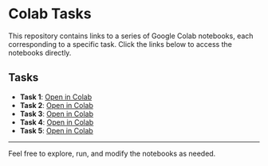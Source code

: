 # Colab Tasks

This repository contains links to a series of Google Colab notebooks, each corresponding to a specific task. Click the links below to access the notebooks directly.

## Tasks

- **Task 1**: [Open in Colab](https://colab.research.google.com/drive/1ob8UreF_Fk0ZIob9TdY9RoUmE-eUoaXL?usp=sharing)
- **Task 2**: [Open in Colab](https://colab.research.google.com/drive/1E68wr_krKVO4fwGAt2KxcEPDq33N7F-E?usp=sharing)
- **Task 3**: [Open in Colab](https://colab.research.google.com/drive/17wcQ9QE2RMoL8ARmdoIHY37cC4BtR-oa?usp=sharing)
- **Task 4**: [Open in Colab](https://colab.research.google.com/drive/1jVzWHDAh-VhG0SInvgc_3rOZsYsik0VZ?usp=sharing)
- **Task 5**: [Open in Colab](https://colab.research.google.com/drive/1bakg_W2AYu4qt6aZmxZ_-gLe2ouNoMUh?usp=sharing)

---

Feel free to explore, run, and modify the notebooks as needed.
